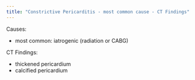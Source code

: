 ```yaml
---
title: "Constrictive Pericarditis - most common cause - CT Findings"
---
```

Causes:
- most common: iatrogenic (radiation or CABG)

CT Findings:
- thickened pericardium
- calcified pericardium

